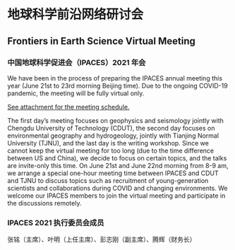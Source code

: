 # 地球科学前沿网络研讨会
## Frontiers in Earth Science Virtual Meeting
### 中国地球科学促进会（IPACES）2021 年会

We have been in the process of preparing the IPACES annual meeting this year
(June 21st to 23rd morning Beijing time). Due to the ongoing COVID-19 pandemic,
the meeting will be fully virtual only.

[See attachment for the meeting schedule.](announcement.pdf)

The first day’s meeting focuses on geophysics and seismology jointly with
Chengdu University of Technology (CDUT), the second day focuses on environmental
geography and hydrogeology, jointly with Tianjing Normal University (TJNU), and
the last day is the writing workshop. Since we cannot keep the virtual meeting
for too long (due to the time difference between US and China), we decide to
focus on certain topics, and the talks are invite-only this time. On June 21st
and June 22nd morning from 8-9 am, we arrange a special one-hour meeting time
between IPACES and CDUT and TJNU to discuss topics such as recruitment of
young-generation scientists and collaborations during COVID and changing
environments. We welcome our IPACES members to join the virtual meeting and
participate in the discussions remotely.

### IPACES 2021 执行委员会成员

张铭（主席）、叶明（上任主席）、彭志刚（副主席）、腾辉（财务长）

